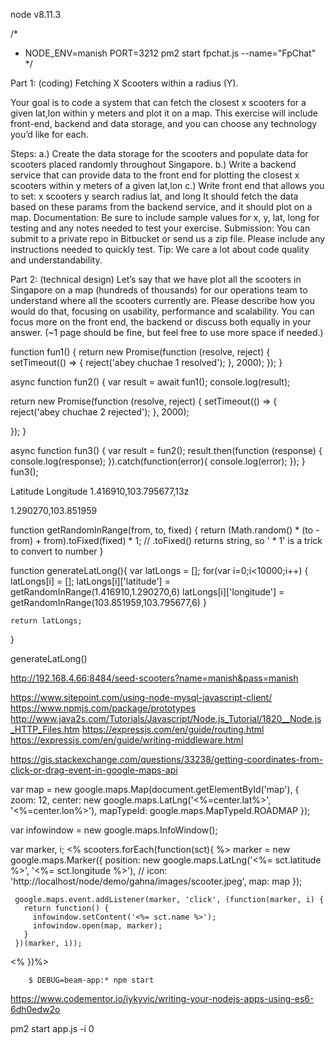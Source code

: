 node v8.11.3

/*
* NODE_ENV=manish PORT=3212 pm2 start fpchat.js --name="FpChat"
*/

Part 1: (coding) Fetching X Scooters within a radius (Y).

Your goal is to code a system that can fetch the closest x scooters for a given lat,lon within y meters and plot it on a map. This exercise will include front-end, backend and data storage, and you can choose any technology you’d like for each.

Steps:
a.) Create the data storage for the scooters and populate data for scooters placed randomly throughout Singapore.
b.) Write a backend service that can provide data to the front end for plotting the closest x scooters within y meters of a given lat,lon
c.) Write front end that allows you to set:
x scooters
y search radius
lat, and long
It should fetch the data based on these params from the backend service, and it should plot on a map.
Documentation: Be sure to include sample values for x, y, lat, long for testing and any notes needed to test your exercise.
Submission: You can submit to a private repo in Bitbucket or send us a zip file. Please include any instructions needed to quickly test.
Tip: We care a lot about code quality and understandability.

Part 2: (technical design) Let’s say that we have plot all the scooters in Singapore on a map (hundreds of thousands) for our operations team to understand where all the scooters currently are. Please describe how you would do that, focusing on usability, performance and scalability. You can focus more on the front end, the backend or discuss both equally in your answer. (~1 page should be fine, but feel free to use more space if needed.)

function fun1() {
return new Promise(function (resolve, reject) {
setTimeout(() => {
reject('abey chuchae 1 resolved');
}, 2000);
});
}

async function fun2() {
var result = await fun1();
console.log(result);

return new Promise(function (resolve, reject) {
setTimeout(() => {
reject('abey chuchae 2 rejected');
}, 2000);

});
}

async function fun3() {
var result = fun2();
result.then(function (response) {
console.log(response);
}).catch(function(error){ 
console.log(error);
});
}
fun3();



Latitude Longitude
1.416910,103.795677,13z

1.290270,103.851959


function getRandomInRange(from, to, fixed) {
    return (Math.random() * (to - from) + from).toFixed(fixed) * 1;
    // .toFixed() returns string, so ' * 1' is a trick to convert to number
}


function generateLatLong(){
    var latLongs = [];
    for(var i=0;i<10000;i++) {
        latLongs[i] = [];
        latLongs[i]['latitude'] = getRandomInRange(1.416910,1.290270,6)
        latLongs[i]['longitude'] = getRandomInRange(103.851959,103.795677,6)
    }

    return latLongs;
}

generateLatLong()


http://192.168.4.66:8484/seed-scooters?name=manish&pass=manish


https://www.sitepoint.com/using-node-mysql-javascript-client/
https://www.npmjs.com/package/prototypes
http://www.java2s.com/Tutorials/Javascript/Node.js_Tutorial/1820__Node.js_HTTP_Files.htm
https://expressjs.com/en/guide/routing.html
https://expressjs.com/en/guide/writing-middleware.html

https://gis.stackexchange.com/questions/33238/getting-coordinates-from-click-or-drag-event-in-google-maps-api

var map = new google.maps.Map(document.getElementById('map'), {
     zoom: 12,
     center: new google.maps.LatLng('<%=center.lat%>', '<%=center.lon%>'),
     mapTypeId: google.maps.MapTypeId.ROADMAP
   });

   var infowindow = new google.maps.InfoWindow();

   var marker, i;
   <% scooters.forEach(function(sct){ %>
     marker = new google.maps.Marker({
       position: new google.maps.LatLng('<%= sct.latitude %>', '<%= sct.longitude %>'),
       // icon: 'http://localhost/node/demo/gahna/images/scooter.jpeg',
       map: map
     });

     google.maps.event.addListener(marker, 'click', (function(marker, i) {
       return function() {
         infowindow.setContent('<%= sct.name %>');
         infowindow.open(map, marker);
       }
     })(marker, i));
   <% })%>

        $ DEBUG=beam-app:* npm start

https://www.codementor.io/iykyvic/writing-your-nodejs-apps-using-es6-6dh0edw2o

pm2 start  app.js -i 0
